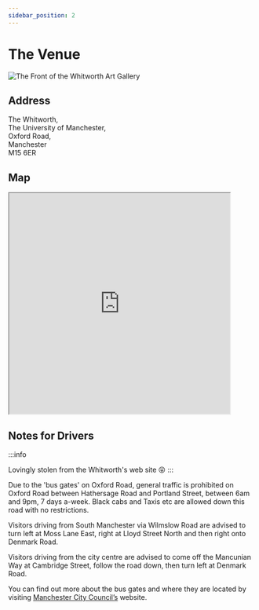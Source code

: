 ```yaml
---
sidebar_position: 2
---
```


# The Venue

![The Front of the Whitworth Art Gallery](/img/whitfront.jpg)

## Address

The Whitworth,  
The University of Manchester,  
Oxford Road,  
Manchester  
M15 6ER

## Map

<iframe
	src="https://www.google.com/maps/embed?pb=!1m18!1m12!1m3!1d2375.4580677413273!2d-2.231533483986247!3d53.460273173872345!2m3!1f0!2f0!3f0!3m2!1i1024!2i768!4f13.1!3m3!1m2!1s0x487bb189682cbb53%3A0x53931302caa2348f!2sThe%20Whitworth!5e0!3m2!1sen!2suk!4v1648213248936!5m2!1sen!2suk"
	width="450"
	height="450"
	allowfullscreen="yes"
	loading="lazy"
	referrerpolicy="no-referrer-when-downgrade"
></iframe>

## Notes for Drivers

:::info

Lovingly stolen from the Whitworth's web site 😝
:::

Due to the 'bus gates' on Oxford Road, general traffic is prohibited on Oxford Road between Hathersage Road and Portland Street, between 6am and 9pm, 7 days a-week.
Black cabs and Taxis etc are allowed down this road with no restrictions.

Visitors driving from South Manchester via Wilmslow Road are advised to turn left at Moss Lane East, right at Lloyd Street North and then right onto Denmark Road.

Visitors driving from the city centre are advised to come off the Mancunian Way at Cambridge Street, follow the road down, then turn left at Denmark Road.

You can find out more about the bus gates and where they are located by visiting [Manchester City Council’s](http://www.manchester.gov.uk/info/471/parking_in_public_areas/7420/bus_gates/2) website.
